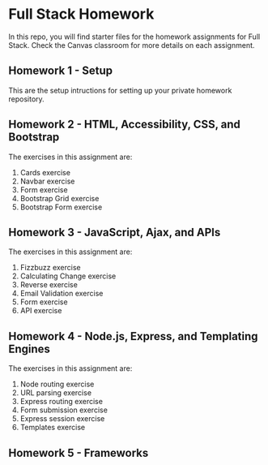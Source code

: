 # Full Stack Homework

In this repo, you will find starter files for the homework assignments for Full Stack. Check the Canvas classroom for more details on each assignment.

## Homework 1 - Setup

This are the setup intructions for setting up your private homework repository.

## Homework 2 - HTML, Accessibility, CSS, and Bootstrap

The exercises in this assignment are:

1. Cards exercise
2. Navbar exercise
3. Form exercise
4. Bootstrap Grid exercise
5. Bootstrap Form exercise

## Homework 3 - JavaScript, Ajax, and APIs

The exercises in this assignment are:

1. Fizzbuzz exercise
2. Calculating Change exercise
3. Reverse exercise
4. Email Validation exercise
5. Form exercise
6. API exercise

## Homework 4 - Node.js, Express, and Templating Engines

The exercises in this assignment are:

1. Node routing exercise
2. URL parsing exercise
3. Express routing exercise
4. Form submission exercise
5. Express session exercise
6. Templates exercise

## Homework 5 - Frameworks

